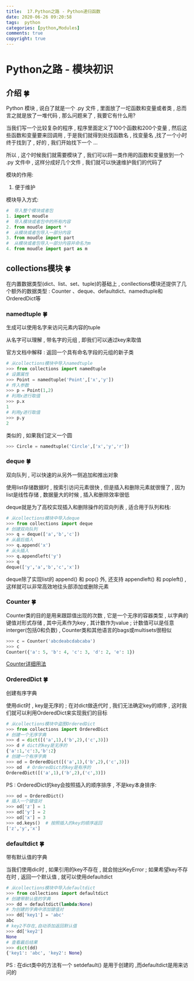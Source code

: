 ```yaml
---
title:  17.Python之路 - Python递归函数
date: 2020-06-26 09:20:58
tags:  python
categories: [python,Modules]
comments: true
copyright: true
---
```




# Python之路 -  模块初识

##  介绍 🍀

Python 模块 , 说白了就是一个 .py 文件 , 里面放了一坨函数和变量或者类 , 总而言之就是放了一堆代码 , 那么问题来了 , 我要它有什么用?

当我们写一个比较复杂的程序 , 程序里面定义了100个函数和200个变量 , 然后这些函数和变量要来回调用 , 于是我们就得到处找函数名 , 找变量名 ,找了一个小时终于找到了 , 好的 , 我们开始找下一个 ... 

所以 , 这个时候我们就需要模块了 , 我们可以将一类作用的函数和变量放到一个 .py 文件中 , 这样分成好几个文件 , 我们就可以快速维护我们的代码了

<!--more-->

模块的作用:

1. 便于维护

模块导入方式:

```python
#  导入整个模块或者包
1. import moudle
#  导入模块或者包中的所有内容
2. from moudle import *
#  从模块或者包导入一部分内容
3. from moudle import part 
#  从模块或者包导入一部分内容并命名为m
4. from moudle import part as m
```

## collections模块  🍀

在内置数据类型(dict、list、set、tuple)的基础上 , conllections模块还提供了几个额外的数据类型 : Counter 、deque、defaultdict、namedtuple和OrderedDict等

### namedtuple  🍀

生成可以使用名字来访问元素内容的tuple

从名字可以理解 , 带名字的元组 , 即我们可以通过key来取值

官方文档中解释 : 返回一个具有命名字段的元组的新子类

```python
# 从collections模块中导入namedtuple
>>> from collections import namedtuple
# 设置属性
>>> Point = namedtuple('Point',['x','y'])
# 传入参数
>>> p = Point(1,2)
# 利用x进行取值
>>> p.x
1
# 利用y进行取值
>>> p.y
2
```

类似的 , 如果我们定义一个圆

```python
>>> Circle = namedtuple('Circle',['x','y','r'])
```

### deque  🍀

双向队列 , 可以快速的从另外一侧追加和推出对象

使用list存储数据时 , 按索引访问元素很快 , 但是插入和删除元素就很慢了 , 因为list是线性存储 , 数据量大的时候 , 插入和删除效率很低

deque就是为了高校实现插入和删除操作的双向列表 , 适合用于队列和栈:

```python
# 从collections模块中导入deque
>>> from collections import deque
# 创建双向队列
>>> q = deque(['a','b','c'])
# 从最后插入
>>> q.append('x')
# 从头插入
>>> q.appendleft('y')
>>> q
deque(['y','a','b','c','x'])
```

deque除了实现list的 append() 和 pop() 外, 还支持 appendleft() 和 popleft() , 这样就可以非常高效地往头部添加或删除元素

 ###  Counter  🍀

Counter类的目的是用来跟踪值出现的次数 , 它是一个无序的容器类型 , 以字典的键值对形式存储 , 其中元素作为key , 其计数作为value ; 计数值可以是任意interger(包括0和负数) , Counter类和其他语言的bags或multisets很相似

```python
>>> c = Counter('abcdeabcdabcaba')
>>> c
Counter({'a': 5, 'b': 4, 'c': 3, 'd': 2, 'e': 1})
```

 [Counter详细用法](http://www.cnblogs.com/Eva-J/articles/7291842.html)

### OrderedDict  🍀

创建有序字典

使用dict时 , key是无序的 ; 在对dict做迭代时 , 我们无法确定key的顺序 , 这时我们就可以利用OrderedDict来实现我们的目标

```python
# 从collections模块中盗图OrderedDict
>>> from collections import OrderedDict
# 创建一个无序字典
>>> d = dict([('a',1),('b',2),('c',3)])
>>> d # dict的key是无序的
{'a':1,'c':3,'b':2}
# 创建一个有序字典
>>> od = OrderedDict([('a',1),('b',2),('c',3)])
>>> od  # OrderedDict的key是有序的
OrderedDict([('a',1),('b',2),('c',3)])
```

PS : OrderedDict的key会按照插入的顺序排序 , 不是key本身排序:

```python
>>> od = OrderedDict()
# 插入一个键值对
>>> od['z'] = 1
>>> od['y'] = 2
>>> od['x'] = 3
>>> od.keys()  # 按照插入的key的顺序返回
['z','y','x']
```

### defaultdict  🍀

带有默认值的字典

当我们使用dic时 , 如果引用的key不存在 , 就会抛出KeyError ; 如果希望key不存在时 , 返回一个默认值 , 就可以使用defaultdict

```python
# 从collections模块中导入defaultdict
>>> from collections import defaultdict
# 创建带默认值的字典
>>> dd = defaultdict(lambda:None)
# 为创建的字典中添加键值对
>>> dd['key1'] = 'abc'
abc
# key2不存在,自动添加返回默认值
>>> dd['key2']
None
# 查看最后结果
>>> dict(dd)
{'key1': 'abc', 'key2': None}
```

PS : 在dict类中的方法有一个 setdefault() 是用于创建的 ,而defaultdict是用来访问的